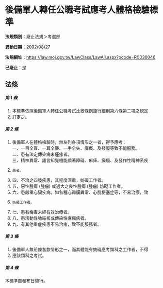 # 後備軍人轉任公職考試應考人體格檢驗標準

**法規類別**：廢止法規＞考選部

**異動日期**：2002/08/27  

**法規網址**：https://law.moj.gov.tw/LawClass/LawAll.aspx?pcode=R0030046

**已廢止**：是



## 法條
##### 第 1 條
1. 本標準依照後備軍人轉任公職考試比敘條例施行細則第六條第二項之規定
1. 訂定之。

##### 第 2 條
1. 後備軍人在體格檢驗時，無左列各項情形之一者，得予應考：  
一、一目全盲、一耳全聾、一手全失、癱瘓、及殘廢等致不能服務。  
二、患有法定傳染病未痊癒者。  
三、精神異常、語言知覺機能顯著障礙、痳痺、癲癇、及發作性精神系疾
1.     患者。
1. 四、不治之四肢疾患，其程度深重，妨礙工作者。
1. 五、惡性腫瘍 (腫瘤) 或過大之良性腫瘍 (腫瘤) 妨礙工作者。
1. 六、患嚴重心臟疾病。如各種心瓣膜異常、心肌梗塞症等，不易治療，致
1.     妨礙工作者。
1. 七、患有梅毒未經有效治療者。
1. 八、患活動性肺結核或傳染性痳瘋病者。
1. 九、有其他重症疾患不易治癒，致不能服務者。

##### 第 3 條
1. 後備軍人無前條各款情形之一，而其體能有妨礙應考類科之工作者，不得
1. 應該類科之考試。

##### 第 4 條
本標準自發布日施行。


